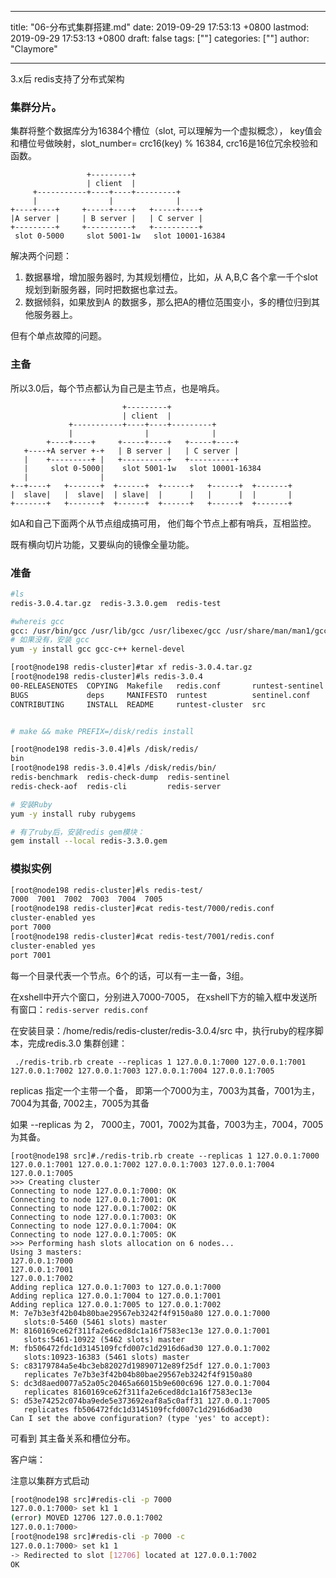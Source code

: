 
---
title: "06-分布式集群搭建.md"
date: 2019-09-29 17:53:13 +0800
lastmod: 2019-09-29 17:53:13 +0800
draft: false
tags: [""]
categories: [""]
author: "Claymore"

---
3.x后 redis支持了分布式架构

### 集群分片。

集群将整个数据库分为16384个槽位（slot, 可以理解为一个虚拟概念）， key值会和槽位号做映射，slot_number= crc16(key) % 16384,  crc16是16位冗余校验和函数。

```
                 +---------+
                 | client  |
     +-----------+----+----+---------+
     |                |              |
+----+----+     +-----+----+   +-----+----+
|A server |     | B server |   | C server |
+---------+     +----------+   +----------+
 slot 0-5000     slot 5001-1w   slot 10001-16384
```



解决两个问题：

1. 数据暴增，增加服务器时, 为其规划槽位，比如，从 A,B,C 各个拿一千个slot规划到新服务器，同时把数据也拿过去。
2. 数据倾斜，如果放到A 的数据多，那么把A的槽位范围变小，多的槽位归到其他服务器上。

但有个单点故障的问题。

### 主备

所以3.0后，每个节点都认为自己是主节点，也是哨兵。

```
                         +---------+
                         | client  |
             +-----------+----+----+---------+
             |                |              |
        +----+----+     +-----+----+   +-----+----+
   +----+A server +-+   | B server |   | C server |
   |    +---------+ |   +----------+   +----------+
   |     slot 0-5000|    slot 5001-1w   slot 10001-16384
   |                |
+--+----+   +-------+  +------+  +------+   +------+  +-------+
|  slave|   |  slave|  | slave|  |      |   |      |  |       |
+-------+   +-------+  +------+  +------+   +------+  +-------+
```

如A和自己下面两个从节点组成搞可用， 他们每个节点上都有哨兵，互相监控。

既有横向切片功能，又要纵向的镜像全量功能。



### 准备

```sh
#ls
redis-3.0.4.tar.gz  redis-3.3.0.gem  redis-test

#whereis gcc
gcc: /usr/bin/gcc /usr/lib/gcc /usr/libexec/gcc /usr/share/man/man1/gcc.1.gz
# 如果没有，安装 gcc  
yum -y install gcc gcc-c++ kernel-devel

[root@node198 redis-cluster]#tar xf redis-3.0.4.tar.gz 
[root@node198 redis-cluster]#ls redis-3.0.4
00-RELEASENOTES  COPYING  Makefile   redis.conf       runtest-sentinel  tests
BUGS             deps     MANIFESTO  runtest          sentinel.conf     utils
CONTRIBUTING     INSTALL  README     runtest-cluster  src


# make && make PREFIX=/disk/redis install

[root@node198 redis-3.0.4]#ls /disk/redis/
bin
[root@node198 redis-3.0.4]#ls /disk/redis/bin/
redis-benchmark  redis-check-dump  redis-sentinel
redis-check-aof  redis-cli         redis-server

# 安装Ruby
yum -y install ruby rubygems

# 有了ruby后，安装redis gem模块：
gem install --local redis-3.3.0.gem

```



### 模拟实例

```sh
[root@node198 redis-cluster]#ls redis-test/
7000  7001  7002  7003  7004  7005
[root@node198 redis-cluster]#cat redis-test/7000/redis.conf
cluster-enabled yes
port 7000
[root@node198 redis-cluster]#cat redis-test/7001/redis.conf
cluster-enabled yes
port 7001

```

每一个目录代表一个节点。6个的话，可以有一主一备，3组。

在xshell中开六个窗口，分别进入7000-7005， 在xshell下方的输入框中发送所有窗口：`redis-server redis.conf`

在安装目录：/home/redis/redis-cluster/redis-3.0.4/src 中，执行ruby的程序脚本，完成redis.3.0 集群创建：

` ./redis-trib.rb create --replicas 1 127.0.0.1:7000 127.0.0.1:7001 127.0.0.1:7002 127.0.0.1:7003 127.0.0.1:7004 127.0.0.1:7005`

replicas 指定一个主带一个备， 即第一个7000为主，7003为其备，7001为主，7004为其备, 7002主，7005为其备

如果 --replicas 为 2， 7000主，7001，7002为其备，7003为主，7004，7005为其备。

```
[root@node198 src]#./redis-trib.rb create --replicas 1 127.0.0.1:7000 127.0.0.1:7001 127.0.0.1:7002 127.0.0.1:7003 127.0.0.1:7004 127.0.0.1:7005
>>> Creating cluster
Connecting to node 127.0.0.1:7000: OK
Connecting to node 127.0.0.1:7001: OK
Connecting to node 127.0.0.1:7002: OK
Connecting to node 127.0.0.1:7003: OK
Connecting to node 127.0.0.1:7004: OK
Connecting to node 127.0.0.1:7005: OK
>>> Performing hash slots allocation on 6 nodes...
Using 3 masters:
127.0.0.1:7000
127.0.0.1:7001
127.0.0.1:7002
Adding replica 127.0.0.1:7003 to 127.0.0.1:7000
Adding replica 127.0.0.1:7004 to 127.0.0.1:7001
Adding replica 127.0.0.1:7005 to 127.0.0.1:7002
M: 7e7b3e3f42b04b80bae29567eb3242f4f9150a80 127.0.0.1:7000
   slots:0-5460 (5461 slots) master
M: 8160169ce62f311fa2e6ced8dc1a16f7583ec13e 127.0.0.1:7001
   slots:5461-10922 (5462 slots) master
M: fb506472fdc1d3145109fcfd007c1d2916d6ad30 127.0.0.1:7002
   slots:10923-16383 (5461 slots) master
S: c83179784a5e4bc3eb82027d19890712e89f25df 127.0.0.1:7003
   replicates 7e7b3e3f42b04b80bae29567eb3242f4f9150a80
S: dc3d8aed0077a52a05c20465a66015b9e600c696 127.0.0.1:7004
   replicates 8160169ce62f311fa2e6ced8dc1a16f7583ec13e
S: d53e74252c074ba9ede5e373692eaf8a5c0aff31 127.0.0.1:7005
   replicates fb506472fdc1d3145109fcfd007c1d2916d6ad30
Can I set the above configuration? (type 'yes' to accept): 
```

可看到 其主备关系和槽位分布。

客户端：

注意以集群方式启动

```sh
[root@node198 src]#redis-cli -p 7000
127.0.0.1:7000> set k1 1
(error) MOVED 12706 127.0.0.1:7002
127.0.0.1:7000> 
[root@node198 src]#redis-cli -p 7000 -c
127.0.0.1:7000> set k1 1
-> Redirected to slot [12706] located at 127.0.0.1:7002
OK
```



